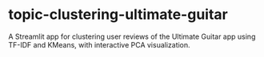 # topic-clustering-ultimate-guitar
A Streamlit app for clustering user reviews of the Ultimate Guitar app using TF-IDF and KMeans, with interactive PCA visualization.
